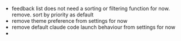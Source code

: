 - feedback list does not need a sorting or filtering function for now. remove. sort by priority as default
- remove theme preference from settings for now
- remove default claude code launch behaviour from settings for now
- 